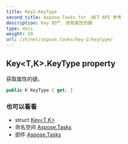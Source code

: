 ```yaml
---
title: Key2.KeyType
second_title: Aspose.Tasks for .NET API 参考
description: Key 财产. 获取属性的键
type: docs
weight: 10
url: /zh/net/aspose.tasks/key-2/keytype/
---
```

## Key&lt;T,K&gt;.KeyType property

获取属性的键。

```csharp
public K KeyType { get; }
```

### 也可以看看

* struct [Key&lt;T,K&gt;](../)
* 命名空间 [Aspose.Tasks](../../key-2/)
* 部件 [Aspose.Tasks](../../../)


